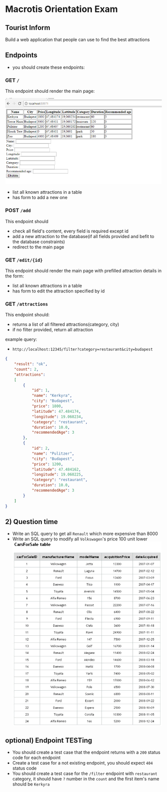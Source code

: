 # Macrotis Orientation Exam

## Tourist Inform

Build a web application that people can use to find the best attractions

## Endpoints
- you should create these endpoints:

### GET `/`
This endpoint should render the main page:

![main](assets/main.png)
 -  list all known attractions in a table
 -  has form to add a new one

### POST `/add`
This endpoint should
 -  check all field's content, every field is required except id  
 -  add a new attraction to the database(if all fields provided and befit to the database constraints)
 -  redirect to the main page

### GET `/edit/{id}` 
This endpoint should render the main page with prefilled attraction details in the form:
 -  list all known attractions in a table
 -  has form to edit the attraction specified by id
 
### GET `/attractions`
This endpoint should:
 -  returns a list of all filtered attractions(category, city)
 -  if no filter provided, return all attraction

example query: 
 -  `http://localhost:12345/filter?category=restaurant&city=budapest`

```json
{
    "result": "ok",
    "count": 2,
    "attractions":
    [
        {
            "id": 1,
            "name": "Kerkyra",
            "city": "Budapest",
            "price": 1800,
            "latitude": 47.484174,
            "longitude": 19.060234,
            "category": "restaurant",
            "duration": 10.0,
            "recommendedAge": 3
        },
        {
            "id": 2,
            "name": "Pulitzer",
            "city": "Budapest",
            "price": 1200,
            "latitude": 47.484162,
            "longitude": 19.060225,
            "category": "restaurant",
            "duration": 10.0,
            "recommendedAge": 3
        }
    ]
}
```
 
## 2) Question time
 -  Write an SQL query to get all `Renault` which more expensive than 8000
 -  Write an SQL query to modify all `Volkswagen`'s price 100 unit lower
 ![main](assets/cars-for-sale-table.jpg)

## optional) Endpoint TESTing
 -  You should create a test case that the endpoint returns with a `200` status code for each endpoint
 -  Create a test case for a not existing endpoint, you should expect `404` status code
 -  You should create a test case for the `/filter` endpoint with `restaurant` category, it should have `?` number in the `count` and the first item's name should be `Kerkyra`  

